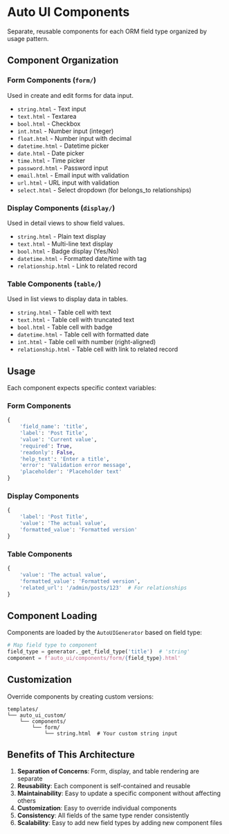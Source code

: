# Auto UI Components

Separate, reusable components for each ORM field type organized by usage pattern.

## Component Organization

### Form Components (`form/`)
Used in create and edit forms for data input.

- `string.html` - Text input
- `text.html` - Textarea
- `bool.html` - Checkbox
- `int.html` - Number input (integer)
- `float.html` - Number input with decimal
- `datetime.html` - Datetime picker
- `date.html` - Date picker
- `time.html` - Time picker
- `password.html` - Password input
- `email.html` - Email input with validation
- `url.html` - URL input with validation
- `select.html` - Select dropdown (for belongs_to relationships)

### Display Components (`display/`)
Used in detail views to show field values.

- `string.html` - Plain text display
- `text.html` - Multi-line text display
- `bool.html` - Badge display (Yes/No)
- `datetime.html` - Formatted date/time with <time> tag
- `relationship.html` - Link to related record

### Table Components (`table/`)
Used in list views to display data in tables.

- `string.html` - Table cell with text
- `text.html` - Table cell with truncated text
- `bool.html` - Table cell with badge
- `datetime.html` - Table cell with formatted date
- `int.html` - Table cell with number (right-aligned)
- `relationship.html` - Table cell with link to related record

## Usage

Each component expects specific context variables:

### Form Components
```python
{
    'field_name': 'title',
    'label': 'Post Title',
    'value': 'Current value',
    'required': True,
    'readonly': False,
    'help_text': 'Enter a title',
    'error': 'Validation error message',
    'placeholder': 'Placeholder text'
}
```

### Display Components
```python
{
    'label': 'Post Title',
    'value': 'The actual value',
    'formatted_value': 'Formatted version'
}
```

### Table Components
```python
{
    'value': 'The actual value',
    'formatted_value': 'Formatted version',
    'related_url': '/admin/posts/123'  # For relationships
}
```

## Component Loading

Components are loaded by the `AutoUIGenerator` based on field type:

```python
# Map field type to component
field_type = generator._get_field_type('title')  # 'string'
component = f'auto_ui/components/form/{field_type}.html'
```

## Customization

Override components by creating custom versions:

```
templates/
└── auto_ui_custom/
    └── components/
        └── form/
            └── string.html  # Your custom string input
```

## Benefits of This Architecture

1. **Separation of Concerns**: Form, display, and table rendering are separate
2. **Reusability**: Each component is self-contained and reusable
3. **Maintainability**: Easy to update a specific component without affecting others
4. **Customization**: Easy to override individual components
5. **Consistency**: All fields of the same type render consistently
6. **Scalability**: Easy to add new field types by adding new component files


